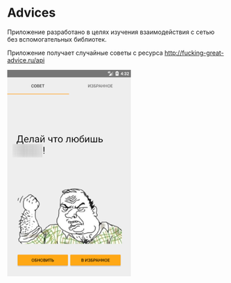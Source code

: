 # Advices

Приложение разработано в целях изучения взаимодействия с сетью без вспомогательных библиотек.

Приложение получает случайные советы с ресурса http://fucking-great-advice.ru/api

![screenshot of sample](./doc/advice.png)
